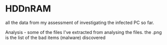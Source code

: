 # HDDnRAM
all the data from my assessment of investigating the infected PC so far.

Analysis - some of the files I've extracted from analysing the files.
the .png is the list of the bad items (malware) discovered

